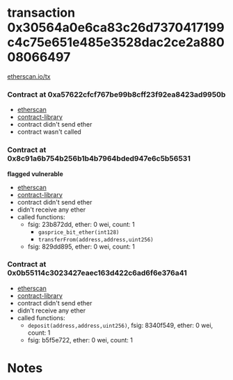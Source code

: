 # transaction 0x30564a0e6ca83c26d7370417199c4c75e651e485e3528dac2ce2a88008066497

[etherscan.io/tx](https://etherscan.io/tx/0x30564a0e6ca83c26d7370417199c4c75e651e485e3528dac2ce2a88008066497)


### Contract at 0xa57622cfcf767be99b8cff23f92ea8423ad9950b

* [etherscan](https://etherscan.io/address/0xa57622cfcf767be99b8cff23f92ea8423ad9950b)
* [contract-library](https://contract-library.com/contracts/Ethereum/a57622cfcf767be99b8cff23f92ea8423ad9950b)
* contract didn't send ether
* contract wasn't called


### Contract at 0x8c91a6b754b256b1b4b7964bded947e6c5b56531

**flagged vulnerable**

* [etherscan](https://etherscan.io/address/0x8c91a6b754b256b1b4b7964bded947e6c5b56531)
* [contract-library](https://contract-library.com/contracts/Ethereum/8c91a6b754b256b1b4b7964bded947e6c5b56531)
* contract didn't send ether
* didn't receive any ether
* called functions:
    * fsig: 23b872dd, ether: 0 wei, count: 1
        * `gasprice_bit_ether(int128)`
        * `transferFrom(address,address,uint256)`
    * fsig: 829dd895, ether: 0 wei, count: 1


### Contract at 0x0b55114c3023427eaec163d422c6ad6f6e376a41

* [etherscan](https://etherscan.io/address/0x0b55114c3023427eaec163d422c6ad6f6e376a41)
* [contract-library](https://contract-library.com/contracts/Ethereum/0b55114c3023427eaec163d422c6ad6f6e376a41)
* contract didn't send ether
* didn't receive any ether
* called functions:
    * `deposit(address,address,uint256)`, fsig: 8340f549, ether: 0 wei, count: 1
    * fsig: b5f5e722, ether: 0 wei, count: 1

# Notes

